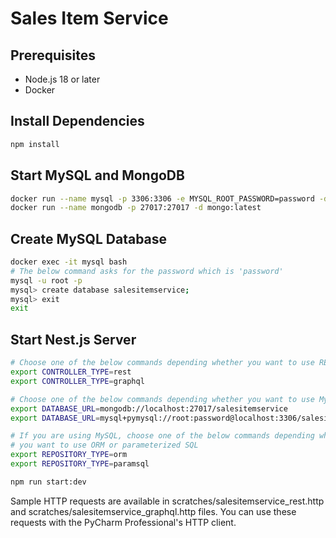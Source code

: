 # Sales Item Service

## Prerequisites

- Node.js 18 or later
- Docker

## Install Dependencies

```bash
npm install
```

## Start MySQL and MongoDB

```bash
docker run --name mysql -p 3306:3306 -e MYSQL_ROOT_PASSWORD=password -d mysql:latest
docker run --name mongodb -p 27017:27017 -d mongo:latest
```

## Create MySQL Database

```bash
docker exec -it mysql bash
# The below command asks for the password which is 'password'
mysql -u root -p
mysql> create database salesitemservice;
mysql> exit
exit
```

## Start Nest.js Server

```bash
# Choose one of the below commands depending whether you want to use REST or GraphQL
export CONTROLLER_TYPE=rest
export CONTROLLER_TYPE=graphql

# Choose one of the below commands depending whether you want to use MySQL or MongoDB
export DATABASE_URL=mongodb://localhost:27017/salesitemservice
export DATABASE_URL=mysql+pymysql://root:password@localhost:3306/salesitemservice

# If you are using MySQL, choose one of the below commands depending whether 
# you want to use ORM or parameterized SQL
export REPOSITORY_TYPE=orm
export REPOSITORY_TYPE=paramsql

npm run start:dev
```

Sample HTTP requests are available in scratches/salesitemservice_rest.http and
scratches/salesitemservice_graphql.http files.
You can use these requests with the PyCharm Professional's HTTP client.
